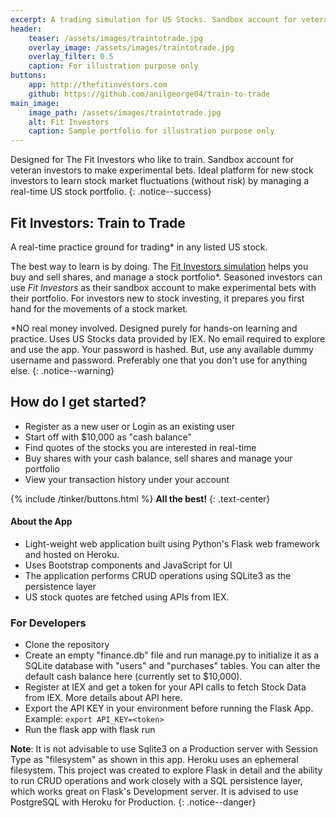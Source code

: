 ```yaml
---
excerpt: A trading simulation for US Stocks. Sandbox account for veteran and new investors alike.
header:
    teaser: /assets/images/traintotrade.jpg
    overlay_image: /assets/images/traintotrade.jpg
    overlay_filter: 0.5
    caption: For illustration purpose only
buttons:
    app: http://thefitinvestors.com
    github: https://github.com/anilgeorge04/train-to-trade
main_image:
    image_path: /assets/images/traintotrade.jpg
    alt: Fit Investors
    caption: Sample portfolio for illustration purpose only
---
```

Designed for The Fit Investors who like to train. Sandbox account for veteran investors to make experimental bets. Ideal platform for new stock investors to learn stock market fluctuations (without risk) by managing a real-time US stock portfolio.
{: .notice--success}
<!-- {% include main_image.html %} -->

## Fit Investors: Train to Trade

A real-time practice ground for trading* in any listed US stock.

The best way to learn is by doing. The [Fit Investors simulation](http://thefitinvestors.com/) helps you buy and sell shares, and manage a stock portfolio\*. Seasoned investors can use *Fit Investors* as their sandbox account to make experimental bets with their portfolio. For investors new to stock investing, it prepares you first hand for the movements of a stock market.

\*NO real money involved. Designed purely for hands-on learning and practice. Uses US Stocks data provided by IEX. No email required to explore and use the app. Your password is hashed. But, use any available dummy username and password. Preferably one that you don't use for anything else.
{: .notice--warning}

## How do I get started?
- Register as a new user or Login as an existing user
- Start off with $10,000 as "cash balance"
- Find quotes of the stocks you are interested in real-time
- Buy shares with your cash balance, sell shares and manage your portfolio
- View your transaction history under your account

{% include /tinker/buttons.html %}
**All the best!**
{: .text-center}

#### About the App

- Light-weight web application built using Python's Flask web framework and hosted on Heroku. 
- Uses Bootstrap components and JavaScript for UI
- The application performs CRUD operations using SQLite3 as the persistence layer
- US stock quotes are fetched using APIs from IEX.

### For Developers
- Clone the repository
- Create an empty "finance.db" file and run manage.py to initialize it as a SQLite database with "users" and "purchases" tables. You can alter the default cash balance here (currently set to $10,000).
- Register at IEX and get a token for your API calls to fetch Stock Data from IEX. More details about API here.
- Export the API KEY in your environment before running the Flask App. Example: `export API_KEY=<token>`
- Run the flask app with flask run

**Note**: It is not advisable to use Sqlite3 on a Production server with Session Type as "filesystem" as shown in this app. Heroku uses an ephemeral filesystem. This project was created to explore Flask in detail and the ability to run CRUD operations and work closely with a SQL persistence layer, which works great on Flask's Development server. It is advised to use PostgreSQL with Heroku for Production.
{: .notice--danger}